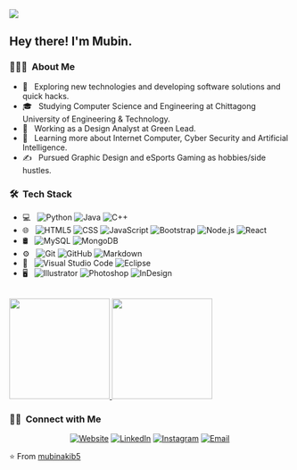 <img src="https://ibb.co/6RhfPdB">

<h2> Hey there! I'm Mubin.</h2>

<h3> 👨🏻‍💻 &nbsp;About Me </h3>

- 🤔 &nbsp; Exploring new technologies and developing software solutions and quick hacks.
- 🎓 &nbsp; Studying Computer Science and Engineering at Chittagong University of Engineering & Technology.
- 💼 &nbsp; Working as a Design Analyst at Green Lead.
- 🌱 &nbsp; Learning more about Internet Computer, Cyber Security and Artificial Intelligence.
- ✍️ &nbsp; Pursued Graphic Design and eSports Gaming as hobbies/side hustles.

<h3> 🛠 &nbsp;Tech Stack</h3>

- 💻 &nbsp;
  ![Python](https://img.shields.io/badge/-Python-333333?style=flat&logo=python)
  ![Java](https://img.shields.io/badge/-Java-333333?style=flat&logo=Java&logoColor=007396)
  ![C++](https://img.shields.io/badge/-C++-333333?style=flat&logo=C%2B%2B&logoColor=00599C)
- 🌐 &nbsp;
  ![HTML5](https://img.shields.io/badge/-HTML5-333333?style=flat&logo=HTML5)
  ![CSS](https://img.shields.io/badge/-CSS-333333?style=flat&logo=CSS3&logoColor=1572B6)
  ![JavaScript](https://img.shields.io/badge/-JavaScript-333333?style=flat&logo=javascript)
  ![Bootstrap](https://img.shields.io/badge/-Bootstrap-333333?style=flat&logo=bootstrap&logoColor=563D7C)
  ![Node.js](https://img.shields.io/badge/-Node.js-333333?style=flat&logo=node.js)
  ![React](https://img.shields.io/badge/-React-333333?style=flat&logo=react)
- 🛢 &nbsp;
  ![MySQL](https://img.shields.io/badge/-MySQL-333333?style=flat&logo=mysql)
  ![MongoDB](https://img.shields.io/badge/-MongoDB-333333?style=flat&logo=mongodb)
- ⚙️ &nbsp;
  ![Git](https://img.shields.io/badge/-Git-333333?style=flat&logo=git)
  ![GitHub](https://img.shields.io/badge/-GitHub-333333?style=flat&logo=github)
  ![Markdown](https://img.shields.io/badge/-Markdown-333333?style=flat&logo=markdown)
- 🔧 &nbsp;
  ![Visual Studio Code](https://img.shields.io/badge/-Visual%20Studio%20Code-333333?style=flat&logo=visual-studio-code&logoColor=007ACC)
  ![Eclipse](https://img.shields.io/badge/-Eclipse-333333?style=flat&logo=eclipse-ide&logoColor=2C2255)
- 🖥 &nbsp;
  ![Illustrator](https://img.shields.io/badge/-Illustrator-333333?style=flat&logo=adobe-illustrator)
  ![Photoshop](https://img.shields.io/badge/-Photoshop-333333?style=flat&logo=adobe-photoshop)
  ![InDesign](https://img.shields.io/badge/-InDesign-333333?style=flat&logo=adobe-indesign)

<br/>

<a href="https://github.com/mubinakib5">
  <img height="180em" src="https://github-readme-stats.vercel.app/api?username=mubinakib5&theme=buefy&show_icons=true" />
  <img height="180em" src="https://github-readme-stats.vercel.app/api/top-langs/?username=mubinakib5&theme=buefy&layout=compact" />
</a>

<br/>

<h3> 🤝🏻 &nbsp;Connect with Me </h3>

<p align="center">
<a href="https://linktr.ee/mubin_akib"><img alt="Website" src="https://img.shields.io/badge/Website-https://linktr.ee/mubin_akib-blue?style=flat-square&logo=google-chrome"></a>
<a href="https://www.linkedin.com/in/abdullah-al-mubin-akib/"><img alt="LinkedIn" src="https://img.shields.io/badge/LinkedIn-Abdullah%20Al%20Mubin%20Akib-blue?style=flat-square&logo=linkedin"></a>
<a href="https://www.instagram.com/mubin_akib/"><img alt="Instagram" src="https://img.shields.io/badge/Instagram-mubin__akib-blue?style=flat-square&logo=instagram"></a>
<a href="mailto:mubinalakib786@gmail.com"><img alt="Email" src="https://img.shields.io/badge/Email-mubinalakib786@gmail.com-blue?style=flat-square&logo=gmail"></a>
</p>

⭐️ From [mubinakib5](https://github.com/mubinakib5)
